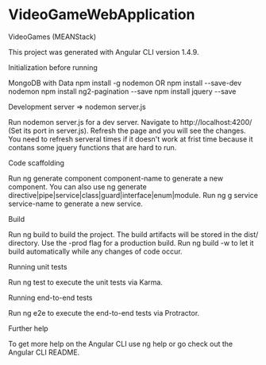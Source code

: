 # VideoGameWebApplication
VideoGames (MEANStack)

This project was generated with Angular CLI version 1.4.9.

Initialization before running

MongoDB with Data npm install -g nodemon OR npm install --save-dev nodemon npm install ng2-pagination --save npm install jquery --save

Development server => nodemon server.js

Run nodemon server.js for a dev server. Navigate to http://localhost:4200/ (Set its port in server.js). Refresh the page and you will see the changes. You need to refresh serveral times if it doesn't work at frist time because it contans some jquery functions that are hard to run.

Code scaffolding

Run ng generate component component-name to generate a new component. You can also use ng generate directive|pipe|service|class|guard|interface|enum|module. Run ng g service service-name to generate a new service.

Build

Run ng build to build the project. The build artifacts will be stored in the dist/ directory. Use the -prod flag for a production build. Run ng build -w to let it build automatically while any changes of code occur.

Running unit tests

Run ng test to execute the unit tests via Karma.

Running end-to-end tests

Run ng e2e to execute the end-to-end tests via Protractor.

Further help

To get more help on the Angular CLI use ng help or go check out the Angular CLI README.
